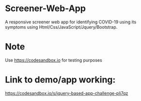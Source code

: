 # Screener-Web-App
A responsive screener web app for identifying COVID-19 using its symptoms using Html/Css/JavaScript/Jquery/Bootstrap.

# Note
Use https://codesandbox.io for testing purposes

# Link to demo/app working: 
https://codesandbox.io/s/jquery-based-app-challenge-plj7qz
